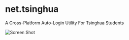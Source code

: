 # net.tsinghua

A Cross-Platform Auto-Login Utility For Tsinghua Students

![Screen Shot](resource/screenshot.png)
